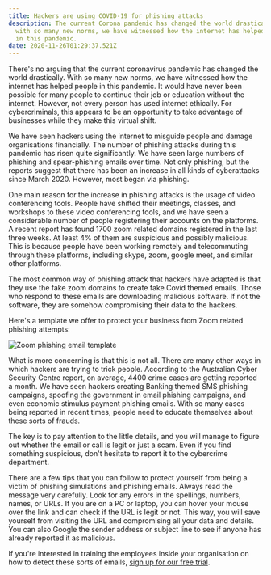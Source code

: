 ```yaml
---
title: Hackers are using COVID-19 for phishing attacks
description: The current Corona pandemic has changed the world drastically, and
  with so many new norms, we have witnessed how the internet has helped people
  in this pandemic.
date: 2020-11-26T01:29:37.521Z
---
```

There's no arguing that the current coronavirus pandemic has changed the world drastically. With so many new norms, we have witnessed how the internet has helped people in this pandemic. It would have never been possible for many people to continue their job or education without the internet. However, not every person has used internet ethically. For cybercriminals, this appears to be an opportunity to take advantage of businesses while they make this virtual shift.

We have seen hackers using the internet to misguide people and damage organisations financially. The number of phishing attacks during this pandemic has risen quite significantly. We have seen large numbers of phishing and spear-phishing emails over time. Not only phishing, but the reports suggest that there has been an increase in all kinds of cyberattacks since March 2020. However, most began via phishing.

One main reason for the increase in phishing attacks is the usage of video conferencing tools. People have shifted their meetings, classes, and workshops to these video conferencing tools, and we have seen a considerable number of people registering their accounts on the platforms. A recent report has found 1700 zoom related domains registered in the last three weeks. At least 4% of them are suspicious and possibly malicious. This is because people have been working remotely and telecommuting through these platforms, including skype, zoom, google meet, and similar other platforms.

The most common way of phishing attack that hackers have adapted is that they use the fake zoom domains to create fake Covid themed emails. Those who respond to these emails are downloading malicious software. If not the software, they are somehow compromising their data to the hackers. 

Here's a template we offer to protect your business from Zoom related phishing attempts:



![Zoom phishing email template](/assets/images/posts/step-2.png "Create a zoom phishing email training test with fished.io")



What is more concerning is that this is not all. There are many other ways in which hackers are trying to trick people. According to the Australian Cyber Security Centre report, on average, 4400 crime cases are getting reported a month. We have seen hackers creating Banking themed SMS phishing campaigns, spoofing the government in email phishing campaigns, and even economic stimulus payment phishing emails. With so many cases being reported in recent times, people need to educate themselves about these sorts of frauds. 

The key is to pay attention to the little details, and you will manage to figure out whether the email or call is legit or just a scam. Even if you find something suspicious, don't hesitate to report it to the cybercrime department.

There are a few tips that you can follow to protect yourself from being a victim of phishing simulations and phishing emails. Always read the message very carefully. Look for any errors in the spellings, numbers, names, or URLs. If you are on a PC or laptop, you can hover your mouse over the link and can check if the URL is legit or not. This way, you will save yourself from visiting the URL and compromising all your data and details. You can also Google the sender address or subject line to see if anyone has already reported it as malicious.

If you're interested in training the employees inside your organisation on how to detect these sorts of emails, [sign up for our free trial](https://app.fished.io/sign-up).